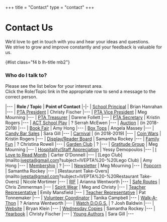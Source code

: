 +++
title = "Contact"
type = "contact"
+++

# Contact Us

We’d love to get in touch with you and hear your ideas and questions.  
We strive to grow and improve constantly and your feedback is valuable for us.

{#list class="f4 b lh-title mb2"}
### Who do I talk to? 

Please see the list below for your interest area.  
Click the Role/Topic link in the appropriate row to send a message to the correct person.

|---
| **Role / Topic** | **Point of Contact**
|-|-
| [School Principal](mailto:bhanrahan@asd103.org?subject=IVEPTA%20Site%20Contact) | Brian Hanrahan
|---
| [PTA President](mailto:ivepta@gmail.com?subject=IVEPTA%20Site%20Contact) | Christy Fischer
|---
| [PTA Vice President](mailto:ivepta.vp@gmail.com?subject=IVEPTA%20Site%20Contact) | Meg Mourning
|---
| [PTA Treasurer](mailto:ivepta.treasurer@gmail.com?subject=IVEPTA%20Site%20Contact) | Darene Follett
|---
| [PTA Secretary](mailto:ivepta.secretary@gmail.com?subject=IVEPTA%20Site%20Contact) | Kristin Rogers
|---
| [ACT School Play](mailto:ivepta@gmail.com?subject=IVEPTA%20-%20ACT%20School%20Play) | ? Serrah McEwen
|---
| [Auction](mailto:ivepta@gmail.com?subject=IVEPTA%20-%20Auction) | (in 2018-2019)
|---
| [Book Fair](mailto:ivepta@gmail.com?subject=IVEPTA%20-%20Book%20Fair) | Amy Hong
|---
| [Box Tops](mailto:ivepta@gmail.com?subject=IVEPTA%20-%20Box%20Tops) | Angela Massey 
|---
| [Candy Bar Sales](mailto:ivepta@gmail.com?subject=IVEPTA%20-%20Candy%20Bar%20Sales) | Sara Gill
|---
| [Carnival](mailto:ivepta@gmail.com?subject=IVEPTA%20-%20Carnival) | (in 2018-2019)
|---
| [Coin Wars](mailto:ivepta@gmail.com?subject=IVEPTA%20-%20Coin%20Wars) | Kristin Rogers
|---
| [Display/Reader Board](mailto:ivepta@gmail.com?subject=IVEPTA%20-%20Display-Reader%20Board) | Samantha Rockey
|---
| [Family Fun](mailto:ivepta@gmail.com?subject=IVEPTA%20-%20Family%20Fun) | ? Christina Rowell
|---
| [Garden Club](mailto:ivepta@gmail.com?subject=IVEPTA%20-%20Garden%20Club) | ?
|---
| [Gratitude Group](mailto:ivepta@gmail.com?subject=IVEPTA%20-%20Gratitude%20Group) | Meg Mourning 
|---
| [Hospitality/Staff Appreciation](mailto:ivepta@gmail.com?subject=IVEPTA%20-%20Hospitality-Staff%20Appreciation) | Yessy Demopoulos
|---
| [I Love to Read Month](mailto:ivepta@gmail.com?subject=IVEPTA%20-%20I%20Love%20to%20Read%20Month) | Carter O’Donnell
|---
| [Lego Club](mailto:ivepta@gmail.com?subject=IVEPTA%20-%20Lego Club) | Amy Hong
|---
| [Membership](mailto:ivepta@gmail.com?subject=IVEPTA%20-%20Membership) | ?
|---
| [Newsletter](mailto:ivepta@gmail.com?subject=IVEPTA%20-%20Newsletter) | Meg Mourning
|---
| [Popcorn](mailto:ivepta@gmail.com?subject=IVEPTA%20-%20Popcorn) | Samantha Rockey
|---
| [Restaurant Take-Overs](mailto:ivepta@gmail.com?subject=IVEPTA%20-%20Restaurant Take-Overs) | Nicole Mortimer
|---
| [RIF](mailto:ivepta@gmail.com?subject=IVEPTA%20-%20RIF) | Arianna Wentworth
|---
| [Safe Routes](mailto:ivepta@gmail.com?subject=IVEPTA%20-%20ACT%20School%20Play) | Chris Zimmerman
|---
| [Spirit Wear](mailto:ivepta@gmail.com?subject=IVEPTA%20-%20ACT%20School%20Play) | Meg and Christy
|---
| [Teacher Representative](mailto:ivepta@gmail.com?subject=IVEPTA%20-%20ACT%20School%20Play) | Emily Mansfield
|---
| [Teacher Representative](mailto:ivepta@gmail.com?subject=IVEPTA%20-%20ACT%20School%20Play) | Pat Tonnemaker
|---
| [Volunteer Coordinator](mailto:ivepta@gmail.com?subject=IVEPTA%20-%20ACT%20School%20Play) | Tanika Campbell
|---
| [Walk-A-Thon](mailto:ivepta@gmail.com?subject=IVEPTA%20-%20ACT%20School%20Play) | ? Arianna Wentworth
|---
| [Watch D.O.G.S.](mailto:ivepta@gmail.com?subject=IVEPTA%20-%20ACT%20School%20Play) | ? Josh Baldwin
|---
| [Website](mailto:ivepta@gmail.com?subject=IVEPTA%20-%20Website) | Bryan Klein
|---
| [Wednesday Copies](mailto:ivepta@gmail.com?subject=IVEPTA%20-%20Wednesday%20Copies) | Samantha Rockey
|---
| [Yearbook](mailto:ivepta@gmail.com?subject=IVEPTA%20-%20Yearbook) | Christy Fischer
|---
| [Young Authors](mailto:ivepta@gmail.com?subject=IVEPTA%20-%20Young%20Authors) | Sara Gill
|---


